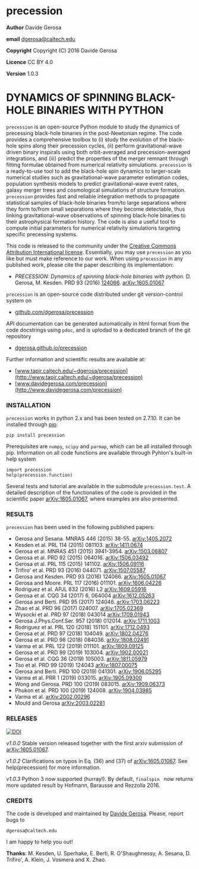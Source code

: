 precession
==========

**Author** Davide Gerosa

**email** dgerosa@caltech.edu

**Copyright** Copyright (C) 2016 Davide Gerosa

**Licence** CC BY 4.0

**Version** 1.0.3


# DYNAMICS OF SPINNING BLACK-HOLE BINARIES WITH PYTHON

`precession` is an open-source Python module to study the dynamics of precessing
black-hole binaries in the post-Newtonian regime.  The code provides a
comprehensive toolbox to (i) study the evolution of the black-hole spins  along
their precession cycles, (ii) perform gravitational-wave driven binary inspirals
using both orbit-averaged and precession-averaged integrations, and (iii)
predict the properties of the merger remnant through fitting formulae obtained
from numerical relativity simulations. `precession` is a ready-to-use tool to
add  the black-hole spin dynamics to larger-scale numerical studies such as
gravitational-wave parameter estimation codes, population synthesis models to
predict gravitational-wave event rates, galaxy merger trees and  cosmological
simulations of structure formation. `precession` provides fast and reliable
integration methods to propagate statistical samples of black-hole binaries
from/to large separations where they form to/from small separations where they
become detectable, thus linking gravitational-wave observations of spinning
black-hole binaries to their astrophysical formation history. The code is also a
useful tool to compute initial parameters for numerical relativity simulations
targeting specific precessing systems.

This code is released to the community under the [Creative Commons Attribution
International license](http://creativecommons.org/licenses/by/4.0).
Essentially, you may use `precession` as you like but must make reference to
our work. When using `precession` in any published work, please cite the paper
describing its implementation:

- *PRECESSION: Dynamics of spinning black-hole binaries with python.*
D. Gerosa, M. Kesden. PRD 93 (2016)
[124066](http://journals.aps.org/prd/abstract/10.1103/PhysRevD.93.124066).
[arXiv:1605.01067](https://arxiv.org/abs/1605.01067)

`precession` is an open-source code distributed under git version-control system on

- [github.com/dgerosa/precession](https://github.com/dgerosa/precession)

API documentation can be generated automatically in html format from the code
docstrings using `pdoc`, and is uplodad to a dedicated branch of the git
repository

- [dgerosa.github.io/precession](https://dgerosa.github.io/precession)

Further information and scientific results are available at:

- [www.tapir.caltech.edu/~dgerosa/precession](http://www.tapir.caltech.edu/~dgerosa/precession)
- [www.davidegerosa.com/precession](http://www.davidegerosa.com/precession)


### INSTALLATION

`precession` works in python 2.x and has been tested on 2.7.10. It can be
installed through [pip](https://pypi.python.org/pypi/precession):

    pip install precession

Prerequisites are `numpy`, `scipy` and `parmap`, which can be all installed
through pip. Information on all code functions are available through Pyhton's
built-in help system

    import precession
    help(precession.function)

Several tests and tutorial are available in the submodule `precession.test`. A
detailed description of the functionalies of the code is provided in the
scientific paper [arXiv:1605.01067](https://arxiv.org/abs/1605.01067), where
examples are also presented.


### RESULTS

`precession` has been used in the following published papers:

- Gerosa and Sesana. MNRAS 446 (2015) 38-55. [arXiv:1405.2072](https://arxiv.org/abs/1405.2072)
- Kesden et al. PRL 114 (2015) 081103. [arXiv:1411.0674](https://arxiv.org/abs/1411.0674)
- Gerosa et al. MNRAS 451 (2015) 3941-3954. [arXiv:1503.06807](https://arxiv.org/abs/1503.06807)
- Gerosa et al. PRD 92 (2015) 064016. [arXiv:1506.03492](https://arxiv.org/abs/1506.03492)
- Gerosa et al. PRL 115 (2015) 141102. [arXiv:1506.09116](https://arxiv.org/abs/1506.09116)
- Trifiro' et al. PRD 93 (2016) 044071. [arXiv:1507.05587](https://arxiv.org/abs/1507.05587)
- Gerosa and Kesden. PRD 93 (2016) 124066. [arXiv:1605.01067](https://arxiv.org/abs/1605.01067)
- Gerosa and Moore. PRL 117 (2016) 011101. [arXiv:1606.04226](https://arxiv.org/abs/1606.04226)
- Rodriguez et al. APJL 832 (2016) L2 [arXiv:1609.05916](https://arxiv.org/abs/1609.05916)
- Gerosa et al. CQG 34 (2017) 6, 064004 [arXiv:1612.05263](https://arxiv.org/abs/1612.05263)
- Gerosa and Berti. PRD 95 (2017) 124046. [arXiv:1703.06223](https://arxiv.org/abs/1703.06223)
- Zhao et al. PRD 96 (2017) 024007. [arXiv:1705.02369](https://arxiv.org/abs/1705.02369)
- Wysocki et al. PRD 97 (2018) 043014 [arXiv:1709.01943](https://arxiv.org/abs/1709.01943)
- Gerosa J.Phys.Conf.Ser. 957 (2018) 012014. [arXiv:1711.1003](https://arxiv.org/abs/1711.1003)
- Rodriguez et al. PRL 120 (2018) 151101. [arXiv:1712.0493](https://arxiv.org/abs/1712.0493)
- Gerosa et al. PRD 97 (2018) 104049. [arXiv:1802.04276](https://arxiv.org/abs/1802.04276)
- Gerosa et al. PRD 98 (2018) 084036. [arXiv:1808.02491](https://arxiv.org/abs/1808.02491)
- Varma et al. PRL 122 (2019) 011101. [arXiv:1809.09125](https://arxiv.org/abs/1809.09125)
- Gerosa et al. PRD 99 (2019) 103004. [arXiv:1902.00021](https://arxiv.org/abs/1902.00021)
- Gerosa et al. CQG 36 (2019) 105003. [arXiv:1811.05979](https://arxiv.org/abs/1811.05979)
- Tso et al. PRD 99 (2019) 124043 [arXiv:1807.00075](https://arxiv.org/abs/1807.00075)
- Gerosa and Berti. PRD 100 (2019) 041301. [arXiv:1906.05295](https://arxiv.org/abs/1906.05295)
- Varma et al. PRR 1 (2019) 033015. [arXiv:1905.09300](https://arxiv.org/abs/1905.09300)
- Wong and Gerosa. PRD 100 (2019) 083015. [arXiv:1909.06373](https://arxiv.org/abs/1909.06373)
- Phukon et al. PRD 100 (2019) 124008. [arXiv:1904.03985](https://arxiv.org/abs/1904.03985)
- Varma et al. [arXiv:2002.00296](https://arxiv.org/abs/2002.00296)
- Mould and Gerosa [arXiv:2003.02281](https://arxiv.org/abs/2003.02281)


### RELEASES

[![DOI](https://zenodo.org/badge/46057982.svg)](https://zenodo.org/badge/latestdoi/46057982)

*v1.0.0* Stable version released together with the first arxiv submission of [arXiv:1605.01067](https://arxiv.org/abs/1605.01067).

*v1.0.2* Clarifications on typos in Eq. (36) and (37) of [arXiv:1605.01067](https://arxiv.org/abs/1605.01067). See help(precession) for more information.

*v1.0.3* Python 3 now supported (hurray!). By default, `finalspin ` now returns more updated result by Hofmann, Barausse and Rezzolla 2016.



### CREDITS
The code is developed and maintained by [Davide Gerosa](www.davidegerosa.com).
Please, report bugs to

    dgerosa@caltech.edu

I am happy to help you out!

**Thanks**: M. Kesden, U. Sperhake, E. Berti, R. O'Shaughnessy, A. Sesana, D.
Trifiro', A. Klein, J. Vosmera and X. Zhao.

